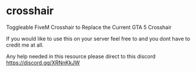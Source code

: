 # crosshair
Toggleable FiveM Crosshair to Replace the Current GTA 5 Crosshair

If you would like to use this on your server feel free to and you dont have to credit me at all.


Any help needed in this resource please direct to this discord
https://discord.gg/XRNnKkJW
